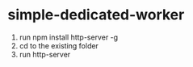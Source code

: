 # simple-dedicated-worker
1. run npm install http-server -g
2. cd to the existing folder
3. run http-server

